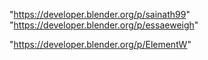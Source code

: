 "https://developer.blender.org/p/sainath99"
"https://developer.blender.org/p/essaeweigh"
 
"https://developer.blender.org/p/ElementW"
 
